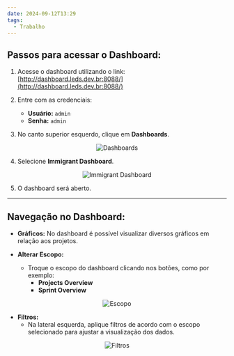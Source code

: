 ```yaml
---
date: 2024-09-12T13:29
tags:
  - Trabalho
---
```

## Passos para acessar o Dashboard:

1. Acesse o dashboard utilizando o link: [http://dashboard.leds.dev.br:8088/](http://dashboard.leds.dev.br:8088/)

2. Entre com as credenciais:
   - **Usuário:** `admin`
   - **Senha:** `admin`

3. No canto superior esquerdo, clique em **Dashboards**.
<div align="center">
  <img src="https://i.imgur.com/iIrHeQt.png" alt="Dashboards" />
</div>

4. Selecione **Immigrant Dashboard**.
<div align="center">
  <img src="https://i.imgur.com/yx3SNWt.png" alt="Immigrant Dashboard" />
</div>

5. O dashboard será aberto.

---

## Navegação no Dashboard:

- **Gráficos:** No dashboard é possível visualizar diversos gráficos em relação aos projetos.

- **Alterar Escopo:** 
  - Troque o escopo do dashboard clicando nos botões, como por exemplo:
    - **Projects Overview**
    - **Sprint Overview**
<div align="center">
  <img src="https://i.imgur.com/IucnCu8.png" alt="Escopo" />
</div>

- **Filtros:** 
  - Na lateral esquerda, aplique filtros de acordo com o escopo selecionado para ajustar a visualização dos dados.
<div align="center">
  <img src="https://i.imgur.com/ayu3VSb.png" alt="Filtros" />
</div>